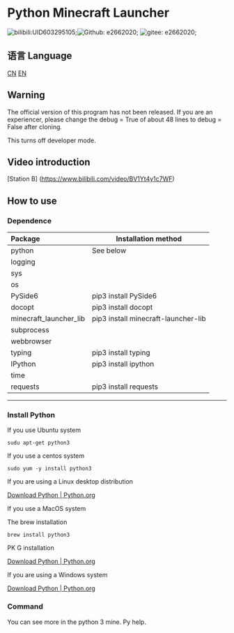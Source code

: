 # Python Minecraft Launcher

![ bilibili:UID603295105; ](https://img.shields.io/badge/BiliBili-UID603295105-00aeec?logo=bilibili&style=flat-square)![ Github: e2662020; ](https://img.shields.io/badge/GitHub-e2662020-25292e?logo=github&style=flat-square) ![ gitee: e2662020; ](https://img.shields.io/badge/Gitee-e2662020-fe7300?logo=gitee&style=flat-square)

## 语言 Language

[CN](./README.md)
[EN]()

## Warning

The official version of this program has not been released. If you are an experiencer, please change the debug = True of about 48 lines to debug = False after cloning.

This turns off developer mode.

## Video introduction

[Station B] (https://www.bilibili.com/video/BV1Yt4y1c7WF)



## How to use

### Dependence

| Package                |Installation method|
| :--------------------- | ----------------------------------- |
| python                 |See below|
| logging                |                                     |
| sys                    |                                     |
| os                     |                                     |
| PySide6                |pip3 install PySide6|
| docopt                 |pip3 install docopt|
| minecraft_launcher_lib |pip3 install minecraft-launcher-lib|
| subprocess             |                                     |
| webbrowser             |                                     |
| typing                 |pip3 install typing|
| IPython                |pip3 install ipython|
| time                   |                                     |
| requests               |pip3 install requests|

____________________

### Install Python

If you use Ubuntu system

```
sudu apt-get python3
```

If you use a centos system

```
sudo yum -y install python3
```

If you are using a Linux desktop distribution

[Download Python | Python.org](https://www.python.org/downloads/)

If you use a MacOS system

The brew installation

```
brew install python3
```

PK G installation

[Download Python | Python.org](https://www.python.org/downloads/)

If you are using a Windows system

[Download Python | Python.org](https://www.python.org/downloads/)

### Command

You can see more in the python 3 mine. Py help.
